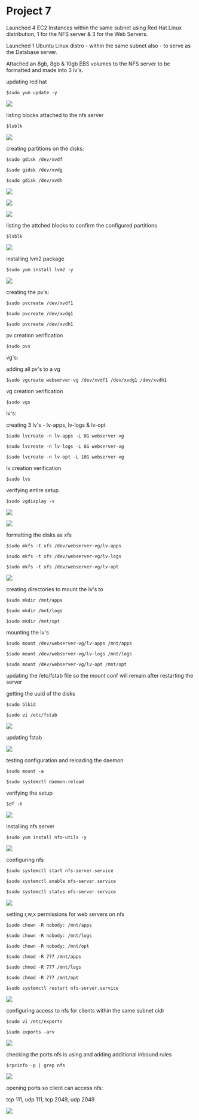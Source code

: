 # Project 7

Launched 4 EC2 Instances within the same subnet using Red Hat Linux distribution, 1 for the NFS server & 3 for the Web Servers. 

Launched 1 Ubuntu Linux distro - within the same subnet also - to serve as the Database server.

Attached an 8gb, 8gb & 10gb EBS volumes to the NFS server to be formatted and made into 3 lv's.

updating red hat

`$sudo yum update -y`

![](images/nfs1.png)

listing blocks attached to the nfs server

`$lsblk`

![](images/nfslsblk2.png)

creating partitions on the disks:

`$sudo gdisk /dev/xvdf`

`$sudo gidsk /dev/xvdg`

`$sudo gdisk /dev/xvdh`

![](images/nfsxvdf3.png)

![](images/nfsxvdg4.png)

![](images/nfsxvdh5.png)

listing the attched blocks to confirm the configured partitions

`$lsblk`

![](images/nfslsblkconf6.png)

installing lvm2 package

`$sudo yum install lvm2 -y`

![](images/nfslvm7.png)

creating the pv's:

`$sudo pvcreate /dev/xvdf1`

`$sudo pvcreate /dev/xvdg1`

`$sudo pvcreate /dev/xvdh1`

pv creation verification

`$sudo pvs` 

vg's:

adding all pv's to a vg

`$sudo vgcreate webserver-vg /dev/xvdf1 /dev/xvdg1 /dev/xvdh1`

vg creation verification

`$sudo vgs`

lv's:

creating 3 lv's - lv-apps, lv-logs & lv-opt

`$sudo lvcreate -n lv-apps -L 8G webserver-vg`

`$sudo lvcreate -n lv-logs -L 8G webserver-vg`

`$sudo lvcreate -n lv-opt -L 10G webserver-vg`

lv creation verification

`$sudo lvs`

verifying entire setup

`$sudo vgdisplay -v`

![](images/nfspvlv8.png)

![](images/nfsvgdisplay9.png)

formatting the disks as xfs 

`$sudo mkfs -t xfs /dev/webserver-vg/lv-apps`

`$sudo mkfs -t xfs /dev/webserver-vg/lv-logs`

`$sudo mkfs -t xfs /dev/webserver-vg/lv-opt`

![](images/nfsxfs10.png)

creating directories to mount the lv's to

`$sudo mkdir /mnt/apps`

`$sudo mkdir /mnt/logs`

`$sudo mkdir /mnt/opt`

mounting the lv's

`$sudo mount /dev/webserver-vg/lv-apps /mnt/apps`

`$sudo mount /dev/webserver-vg/lv-logs /mnt/logs`

`$sudo mount /dev/webserver-vg/lv-opt /mnt/opt`

updating the /etc/fstab file so the mount conf will remain after restarting the server

getting the uuid of the disks

`$sudo blkid`

`$sudo vi /etc/fstab`

![](images/nfsmntfstab11.png)

updating fstab

![](images/nfsfstab12.png)

testing configuration and reloading the daemon

`$sudo mount -a`

`$sudo systemctl daemon-reload`

verifying the setup

`$df -h`

![](images/nfsconfirm13.png)

installing nfs server 

`$sudo yum install nfs-utils -y`

![](images/nfsutils13.png)

configuring nfs

`$sudo systemctl start nfs-server.service`

`$sudo systemctl enable nfs-server.service`

`$sudo systemctl status nfs-server.service`

![](images/nfsservice14.png)

setting r,w,x permissions for web servers on nfs

`$sudo chown -R nobody: /mnt/apps`

`$sudo chown -R nobody: /mnt/logs`

`$sudo chown -R nobody: /mnt/opt`

`$sudo chmod -R 777 /mnt/apps`

`$sudo chmod -R 777 /mnt/logs`

`$sudo chmod -R 777 /mnt/opt`

`$sudo systemctl restart nfs-server.service`

![](images/nfschmodown15.png)

configuring access to nfs for clients within the same subnet cidr

`$sudo vi /etc/exports`

`$sudo exports -arv`

![](images/nfsaccess16.png)

checking the ports nfs is using and adding additional inbound rules

`$rpcinfo -p | grep nfs`

![](images/nfsexportrcp17.png)

opening ports so client can access nfs:

tcp 111, udp 111, tcp 2049, udp 2049

![](images/nfsinbound18.png)